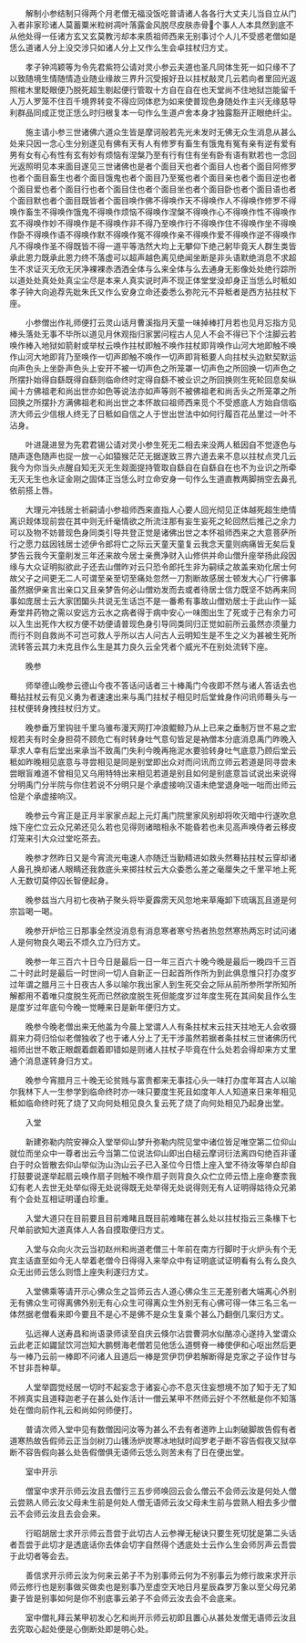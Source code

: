 <!-- { "loadSidebar": true } -->
　　解制小参结制只得两个月老僧无福没饭吃普请诸人各各行大丈夫儿当自立从门入者非家珍诸人莫蓄粟米粒树凋叶落露金风脱尽皮肤赤骨𩪸个事人人本具然到底不从他处得一任诸方玄又玄莫教污却本来质祖师西来无别事讨个人儿不受惑老僧如是恁么道诸人分上没交涉只如诸人分上又作么生会卓拄杖归方丈。

　　孝子钟鸿颖等为令先君紫符公请对灵小参云夫道也圣凡同体生死一如只缘不了以致随境生情随情造业随业缘故三界升沉受报好丑以拄杖敲灵几云若向者里回光返照棺木里眨眼便乃脱死超生剔起便行管取十方自在自在也天堂尚不住地狱岂能留千人万人罗笼不住百千境界转变不得应同体悲为如来使普现色身随处作主兴无缘慈导利群品同成正觉正恁么时归根复本一句作么生道卢舍本身才独露豁开正眼绝纤尘。

　　施主请小参三世诸佛六道众生皆是摩诃般若先光未发时无佛无众生消息从甚么处来只因一念心生分别遂见有佛有天有人有修罗有畜生有饿鬼有冤有亲有逆有爱有男有女有心有性有玄有妙有烦恼有涅槃乃至有行有住有坐有卧有语有默若也一念回光返照明见本来面目遂见三世诸佛也是者个面目天也者个面目人也者个面目阿修罗也者个面目畜生也者个面目饿鬼也者个面目乃至冤也者个面目亲也者个面目逆也者个面目爱也者个面目行也者个面目住也者个面目坐也者个面目卧也者个面目语也者个面目默也者个面目既皆者个面目唤作佛不得唤作天不得唤作人不得唤作修罗不得唤作畜生不得唤作饿鬼不得唤作烦恼不得唤作涅槃不得唤作心不得唤作性不得唤作玄不得唤作妙不得唤作是不得唤作非不得乃至唤作行不得唤作住不得唤作坐不得唤作卧不得唤作语不得唤作默不得唤作冤不得唤作亲不得唤作爱不得唤作逆不得唤作凡不得唤作圣不得既皆不得一道平等浩然大均上无攀仰下绝己躬毕竟天人群生类皆承此恩力既承此恩力终不落虚可以超声越色离见绝闻坐断是非头语默绝消息不求超生不求证灭无欣无厌净裸裸赤洒洒全体与么来全体与么去通身无影像处处绝行踪所以道处处真处处真尘尘尽是本来人真实说时声不现正体堂堂没却身正当恁么时秪如孝子钟大向追荐先妣朱氏又作么安身立命还委悉么弥陀元不异秪者是西方拈拄杖下座。

　　小参僧出作礼师便打云灵山话月曹溪指月天童一味掉棒打月若也见月忘指方见棒头落处无事不毕所以道见月休观指归家罢问程古人见人不会不得已下个注脚云若唤作棒入地狱如箭射或举杖云唤作拄杖即触不唤作拄杖即背唤作山河大地即触不唤作山河大地即背乃至唤作一切声即触不唤作一切声即背秪要人向拄杖头边默契默运向声色头上坐卧声色头上安开不被一切声色之所笼罩一切声色之所回换一切声色之所摆扑始得自繇既得自繇则临命终时定得自繇不被业识之所回换则生死轮回息矣纵闻十方佛祖老和尚出世亦如色等说法亦如声等则不被佛祖老和尚舌头之所笼罩之所回换之所摆扑方满佛祖老和尚出世之本怀故曰祖师西来觅个不受惑底人方始自信临济大师云少信根人终无了日秪如自信之人于世出世法中如何行履百花丛里过一叶不沾身。

　　叶进晟进昱为先君君锡公请对灵小参生死无二相去来没两人秪因自不觉逐色与随声逐色随声也捉一放一心如猿猴茫茫无据遂致三界六道去来不息以拄杖点灵几云我今为你当头点醒自知无灭无生觌面提持管取自繇自在自繇自在也不为业识之所牵无灭无生也永证金刚之固体正当恁么时立命安身一句作么生道直教两脚捎空去鼻孔依前搭上唇。

　　大理元冲钱居士祈嗣请小参祖师西来直指人心要人回光彻见正体越死超生绝情离识觌体现前尝在其中则无纤毫情欲之所流注那有妄生妄死之轮回然后推己之余力可以及物不妨普现色身同类引导共登正觉是诸佛出世之本怀祖师西来之大意菩萨所行之愿力兹因钱居士述伊令郎将亡之际云天童天童复云我念天童则病痛皆无矣后复梦告云我今天童削发三年还来故今居士亲赉净财入山修供并命山僧升座举扬此段因缘与大众证明拟欲此子还去山僧昨对云只恐令郎托生非为嗣续之故盖来劝化居士何故父子之间更无二人可谓至亲至切至痛处忽然一刀割断故感居士顿发大心广行佛事虽然据伊亲言出亲口又且亲梦告何必山僧劝发而去或者待居士信力既坚不妨再来同事如庞居士云大家团圞头共说无生话岂不是一番希有事故山僧劝居士于此山作一延寿堂井药物之需以安远方云水之病者得于病中安心一味图出生了死或于己有余力可以入生出死作大权方便不妨便请普现色身引导同类同归正觉如前所云虽然亦须量力而行不则自救尚不可岂可救人乎所以古人问古人云明知生是不生之义为甚被生死所流转答云其力未克且作么生是其力良久云全凭者个威光不在别处流转下座。

　　晚参

　　师举德山晚参云德山今夜不答话问话者三十棒禹门今夜即不然与诸人答话去也蓦拈拄杖云有见义勇为者速速出来与禹门拄杖子相见时后堂耸身作问讯师蓦头与一拄杖便转身拽拄杖归方丈。

　　晚参垂万里钩驻千里乌骓布漫天网打冲浪鲲鲸乃从上已来之垂制万世不易之宏规若夫有时全身担荷不顾危亡有时转身吐气意句皆足是衲僧本分底消息禹门昨晚入草求人幸有后堂出来承当不致禹门失利今晚再拖泥水要验转身吐气底意乃顾后堂云秪如昨晚相见底意与寻尝相见是同是别堂即出众对而问讯而立师云若道是同寻尝未尝眼盲难道不曾相见又乌用特特出来相见若道是别且如何是别底意旨试说出来说得分明禹门分半院与你住若说不分明只是个承虚接响汉语未绝堂退身咄一咄而出师云恰是个承虚接响汉。

　　晚参云今宵正是正月半家家点起上元灯禹门院里家风别却将吹灭暗中行遂吹息烛下座伫立云众兄弟还见么若也见得则诸暗相永不能昏若也未见高声唤侍者云移皮灯笼来引大众过堂吃茶去。

　　晚参才然昨日又是今宵流光电速人亦随迁当勤精进如救头然蓦拈拄杖云穿却诸人鼻孔换却诸人眼睛还我救底头来掷拄杖云大众委悉么差之毫厘失之千里平地上死人无数切莫停囚长智便起身。

　　晚参兹当六月初七夜衲子聚头将毕夏霹雳天风忽地来草庵卸下琉璃瓦且道是何宗旨喝一喝。

　　晚参开炉恰三日那事全然没消息有消息寒者寒兮热者热忽然寒热两忘时试问诸人是何物良久喝云不烦久立乃归方丈。

　　晚参一年三百六十日今日是最后一日一年三百六十晚今晚是最后一晚四千三百二十时此时是最后一时世间一切人自新正一日起首所作所为到此俱息惟只打办度岁过年谓之腊月三十日夜古人多以喻尔我出家人到生死交会之际从前所参所学所知所解都用不着唯只度脱生死而已然欲度脱生死但能度岁过年度生死在其间矣且作么生是度岁过年底句今晚一觉睡来日是新年便归方丈。

　　晚参今晚老僧出来无他盖为今晨上堂谓人人有条拄杖末云拄天拄地无人会收摄肩来力荷归恰似老僧独收了也于诸人分上了无干涉虽然若据者条拄杖三世诸佛历代祖师出世不敢正眼觑着觑着即错如是则诸人拄杖子毕竟在什么处若会得却来方丈里通个消息遂转身归方丈。

　　晚参今宵腊月三十晚无论贫贱与富贵都来无事挂心头一味打办度年耳古人以喻尔我林下人一生参学到临命终时亦一味只要度生死且如度年人人知道来日来年相见秪如临命终时死了烧了又向何处相见良久复云死了烧了向何处相见乃起身出堂。

　　入堂

　　新建弥勒内院安禅众入堂举仰山梦升弥勒内院见堂中诸位皆足唯空第二位仰山就位而坐众中一尊者出云今当第二位说法仰山即出白槌云摩诃衍法离四句绝百非谨白于时众皆散去仰山举似沩山沩山云子已入圣位今日悟上座入堂不待汝等举白却自打鼓要说遂举起扇云唤作扇子则触不唤作扇子则背良久众伫立师云悟上座命蹇柰我幻有老人去世无处举似得无处说得既无处举得无处说得则无有人证明得姑待众兄弟有个会处互相证明谨白珍重。

　　入堂大道只在目前要且目前难睹且既目前难睹在甚么处以拄杖指云三条椽下七尺单前欲知大道真体人人各自摸取便归方丈。

　　入堂与众向火次云当初赵州和尚道老僧三十年前在南方行脚时于火炉头有个无宾主话直至如今无人举着老僧今日得得入来举众中有证明底试证明看有么有么良久众无出师云恁么则悟上座失利遂归方丈。

　　入堂佛乘等请开示心佛众生之旨师云古人道心佛众生三无差别者大端离心外别无有佛众生可得离佛外别无有心众生可得离众生外别无有心佛可得一体三名三名一体然据老僧看来即今要且不是心不是佛不是众生复乘个甚么乃翻倒几案归方丈。

　　弘远禅人送寿昌和尚语录师读至自庆云倏尔沾尝曹洞水似酪凉心遂持入堂谓众云此老正如鼹鼠饮河岂知大鹏劈海老僧若见他恁么道劈脊一棒使伊和心呕出然后更与一棒乃云前一棒即不问诸人且道后一棒是赏伊罚伊若解断得是克家之子设作甘与不甘非吾种草。

　　人堂举圆觉经居一切时不起妄念于诸妄心亦不息灭住妄想境不加了知于无了知不辨真实且道释迦老子在甚么处作活计一僧云某甲不然师云好个不然秪是你不知落处在僧向前作礼云和尚如何师便打。

　　普请次师入堂中见有数僧因问汝等为甚么不去有者道昨上山刺破脚故告假有者道寒热故告假师云正当剑树刀山镬汤炉炭寒冰地狱时阎罗老子断不容告假夜又狱卒断不容告假向甚么处告假僧俱无语师云恁么则苦未有了日在便出堂。

　　室中开示

　　僧室中求开示师云汝且去僧行三五步师唤回云会么僧云不会师云汝是何处人僧云尝熟人师云汝父母未生前是何处人僧无语师云汝父母未生前与尝熟人相去多少僧云不会师云汝且去会会来。

　　行昭胡居士求开示师云吾尝于此切古人云参禅无秘诀只要生死切犹是第二头话者吾尝于此切才是透底话你去体会切字自然得个透底处士云作么生会师厉声云吾尝于此切者等会去。

　　善信求开示师云汝为何来云弟子不为别事师云何为不别事云为修行故来求开示师云修行也是别事做买做卖也是别事乃至虚空天地日月星辰森罗万象以至父母兄弟妻子皆是别事如何是你不别底事云弟子不会师云汝去会不会底来。

　　室中僧礼拜云某甲初发心乞和尚开示师云初即且置心从甚处发僧无语师云汝且去究取心起处便是心倒断处即是明心处。

